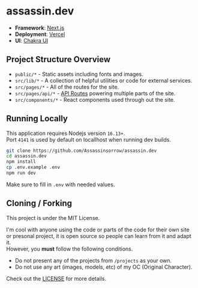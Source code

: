 # assassin.dev

-   **Framework**: [Next.js](https://nextjs.org/)
-   **Deployment**: [Vercel](https://vercel.com)
-   **UI**: [Chakra UI](https://chakra-ui.com/)

## Project Structure Overview

-   `public/*` - Static assets including fonts and images.
-   `src/lib/*` - A collection of helpful utilities or code for external services.
-   `src/pages/*` - All of the routes for the site.
-   `src/pages/api/*` - [API Routes](https://nextjs.org/docs/api-routes/introduction) powering multiple parts of the site.
-   `src/components/*` - React components used through out the site.

## Running Locally

This application requires Nodejs version `16.13+`.\
Port `4141` is used by default on locallhost when running dev builds.

```bash
git clone https://github.com/Assassinsorrow/assassin.dev
cd assassin.dev
npm install
cp .env.example .env
npm run dev
```

Make sure to fill in `.env` with needed values.

## Cloning / Forking

This project is under the MIT License.

I'm cool with anyone using the code or parts of the code for their own site or presonal project, it is open source so people can learn from it and adapt it.\
However, you **must** follow the following conditions.

-   Do not present any of the projects from `/projects` as your own.
-   Do not use any art (images, models, etc) of my OC (Original Character).

Check out the [LICENSE](./LICENSE) for more details.
